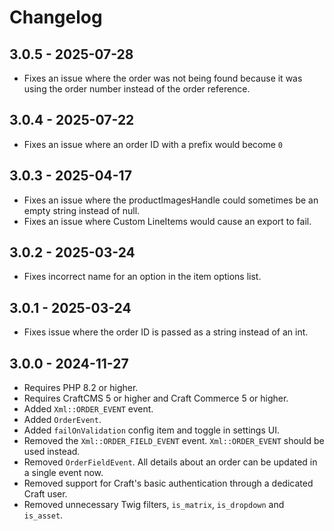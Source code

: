 # Changelog

## 3.0.5 - 2025-07-28

- Fixes an issue where the order was not being found because it was using the order number instead of the order reference.

## 3.0.4 - 2025-07-22

- Fixes an issue where an order ID with a prefix would become `0`

## 3.0.3 - 2025-04-17

- Fixes an issue where the productImagesHandle could sometimes be an empty string instead of null.
- Fixes an issue where Custom LineItems would cause an export to fail.

## 3.0.2 - 2025-03-24

- Fixes incorrect name for an option in the item options list.

## 3.0.1 - 2025-03-24

- Fixes issue where the order ID is passed as a string instead of an int.

## 3.0.0 - 2024-11-27

- Requires PHP 8.2 or higher.
- Requires CraftCMS 5 or higher and Craft Commerce 5 or higher.
- Added `Xml::ORDER_EVENT` event.
- Added `OrderEvent`.
- Added `failOnValidation` config item and toggle in settings UI.
- Removed the `Xml::ORDER_FIELD_EVENT` event. `Xml::ORDER_EVENT` should be used instead.
- Removed `OrderFieldEvent`. All details about an order can be updated in a single event now.
- Removed support for Craft's basic authentication through a dedicated Craft user.
- Removed unnecessary Twig filters, `is_matrix`, `is_dropdown` and `is_asset`.
